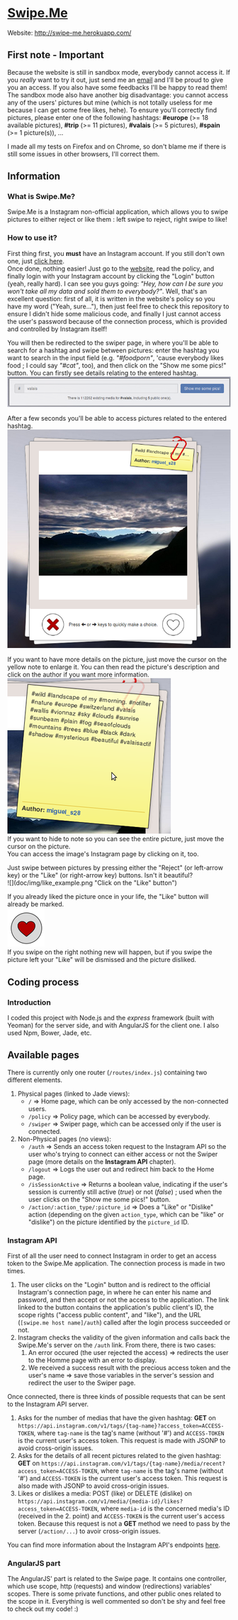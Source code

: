 # [Swipe.Me](https://github.com/edri/Swipe.Me)
Website: http://swipe-me.herokuapp.com/

## First note - Important
Because the website is still in sandbox mode, everybody cannot access it. If you *really* want to try it out, just send me an [email](mailto:miguel.santamaria@heig-vd.ch) and I'll be proud to give you an access. If you also have some feedbacks I'll be happy to read them!
The sandbox mode also have another big disadvantage: you cannot access any of the users' pictures but mine (which is not totally useless for me because I can get some free likes, hehe). To ensure you'll correctly find pictures, please enter one of the following hashtags: **#europe** (>= 18 available pictures), **#trip** (>= 11 pictures), **#valais** (>= 5 pictures), **#spain** (>= 1 picture(s)), ...

I made all my tests on Firefox and on Chrome, so don't blame me if there is still some issues in other browsers, I'll correct them.

## Information

### What is Swipe.Me?
Swipe.Me is a Instagram non-official application, which allows you to swipe pictures to either reject or like them : left swipe to reject, right swipe to like!

### How to use it?
First thing first, you **must** have an Instagram account. If you still don't own one, just [click here](https://www.instagram.com/).  
Once done, nothing easier! Just go to the [website](http://swipe-me.herokuapp.com/), read the policy, and finally login with your Instagram account by clicking the "Login" button (yeah, really hard).
I can see you guys going: *"Hey, how can I be sure you won't take all my data and sold them to everybody?"*. Well, that's an excellent question: first of all, it is written in the website's policy so you have my word ("Yeah, sure..."), then just feel free to check this repository to ensure I didn't hide some malicious code, and finally I just cannot access the user's password because of the connection process, which is provided and controlled by Instagram itself!

You will then be redirected to the swiper page, in where you'll be able to search for a hashtag and swipe between pictures: enter the hashtag you want to search in the input field (e.g. *"#foodporn"*, 'cause everybody likes food ; I could say *"#cat"*, too), and then click on the "Show me some pics!" button. You can firstly see details relating to the entered hashtag.  
![](doc/img/hashtag_details.png "Here you can see the details relating to a hashtag")

After a few seconds you'll be able to access pictures related to the entered hashtag.  
![](doc/img/picture_example.png "Here is an example for the #valais hashtag")

If you want to have more details on the picture, just move the cursor on the yellow note to enlarge it. You can then read the picture's description and click on the author if you want more information.  
![](doc/img/note_enlargement.png "Enlarge the picture's note by moving the cursor on it")  
If you want to hide to note so you can see the entire picture, just move the cursor on the picture.  
You can access the image's Instagram page by clicking on it, too.

Just swipe between pictures by pressing either the "Reject" (or left-arrow key) or the "Like" (or right-arrow key) buttons. Isn't it beautiful?  
![](doc/img/like_example.png "Click on the "Like" button")

If you already liked the picture once in your life, the "Like" button will already be marked.  
![](doc/img/picture_already_liked.png "Picture already liked")  
If you swipe on the right nothing new will happen, but if you swipe the picture left your "Like" will be dismissed and the picture disliked.

## Coding process

### Introduction
I coded this project with Node.js and the *express* framework (built with Yeoman) for the server side, and with AngularJS for the client one. I also used Npm, Bower, Jade, etc.

## Available pages
There is currently only one router (`/routes/index.js`) containing two different elements.

1. Physical pages (linked to Jade views):
    * `/` => Home page, which can be only accessed by the non-connected users.
    * `/policy` => Policy page, which can be accessed by everybody.
    * `/swiper` => Swiper page, which can be accessed only if the user is connected.
2. Non-Physical pages (no views):
    * `/auth` => Sends an access token request to the Instagram API so the user who's trying to connect can either access or not the Swiper page (more details on the **Instagram API** chapter).
    * `/logout` => Logs the user out and redirect him back to the Home page.
    * `/isSessionActive` => Returns a boolean value, indicating if the user's session is currently still active (*true*) or not (*false*) ; used when the user clicks on the "Show me some pics!" button.
    * `/action/:action_type/:picture_id` => Does a "Like" or "Dislike" action (depending on the given `action_type`, which can be "like" or "dislike") on the picture identified by the `picture_id` ID.

### Instagram API
First of all the user need to connect Instagram in order to get an access token to the Swipe.Me application. The connection process is made in two times.

1. The user clicks on the "Login" button and is redirect to the official Instagram's connection page, in where he can enter his name and password, and then accept or not the access to the application. The link linked to the button contains the application's public client's ID, the scope rights ("access public content", and "like"), and the URL (`[swipe.me host name]/auth`) called after the login process succeeded or not.
2. Instagram checks the validity of the given information and calls back the Swipe.Me's server on the `/auth` link. From there, there is two cases:
    1. An error occured (the user rejected the access) => redirects the user to the Homme page with an error to display.
    2. We received a success result with the precious access token and the user's name => save those variables in the server's session and redirect the user to the Swiper page.

Once connected, there is three kinds of possible requests that can be sent to the Instagram API server.

1. Asks for the number of medias that have the given hashtag: **GET** on `https://api.instagram.com/v1/tags/{tag-name}?access_token=ACCESS-TOKEN`, where `tag-name` is the tag's name (without '#') and `ACCESS-TOKEN` is the current user's access token. This request is made with JSONP to avoid cross-origin issues.
2. Asks for the details of all recent pictures related to the given hashtag: **GET** on `https://api.instagram.com/v1/tags/{tag-name}/media/recent?access_token=ACCESS-TOKEN`, where `tag-name` is the tag's name (without '#') and `ACCESS-TOKEN` is the current user's access token. This request is also made with JSONP to avoid cross-origin issues.
3. Likes or dislikes a media: POST (like) or DELETE (dislike) on `https://api.instagram.com/v1/media/{media-id}/likes?access_token=ACCESS-TOKEN`, where `media-id` is the concerned media's ID (received in the 2. point) and `ACCESS-TOKEN` is the current user's access token. Because this request is not a **GET** method we need to pass by the server (`/action/...`) to avoir cross-origin issues.

You can find more information about the Instagram API's endpoints [here](https://www.instagram.com/developer/endpoints/).

### AngularJS part
The AngularJS' part is related to the Swipe page. It contains one controller, which use scope, http (requests) and window (redirections) variables' scopes. There is some private functions, and other public ones related to the scope in it. Everything is well commented so don't be shy and feel free to check out my code! :)  
